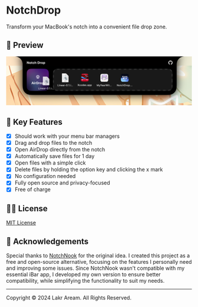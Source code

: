 # NotchDrop

Transform your MacBook's notch into a convenient file drop zone.

## 👀 Preview

![Screenshot](./Resources/截屏2024-07-08%2003.14.34.png)

## 🌟 Key Features

- [x] Should work with your menu bar managers
- [x] Drag and drop files to the notch
- [x] Open AirDrop directly from the notch
- [x] Automatically save files for 1 day
- [x] Open files with a simple click
- [x] Delete files by holding the option key and clicking the x mark
- [x] No configuration needed
- [x] Fully open source and privacy-focused
- [x] Free of charge

## 🧑‍⚖️ License

[MIT License](./LICENSE)

## 🥰 Acknowledgements

Special thanks to [NotchNook](https://lo.cafe/notchnook) for the original idea. I created this project as a free and open-source alternative, focusing on the features I personally need and improving some issues. Since NotchNook wasn't compatible with my essential iBar app, I developed my own version to ensure better compatibility, while simplifying the functionality to suit my needs.

---

Copyright © 2024 Lakr Aream. All Rights Reserved.